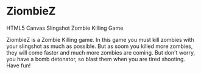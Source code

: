# ZiombieZ
HTML5 Canvas Slingshot Zombie Killing Game

ZiombieZ is a Zombie Killing game. In this game you must kill zombies with your slingshot as much as possible. But as soom you killed more zombies, they will come faster and much more zombies are coming. But don't worry, you have a bomb detonator, so blast them when you are tired shooting. Have fun!
